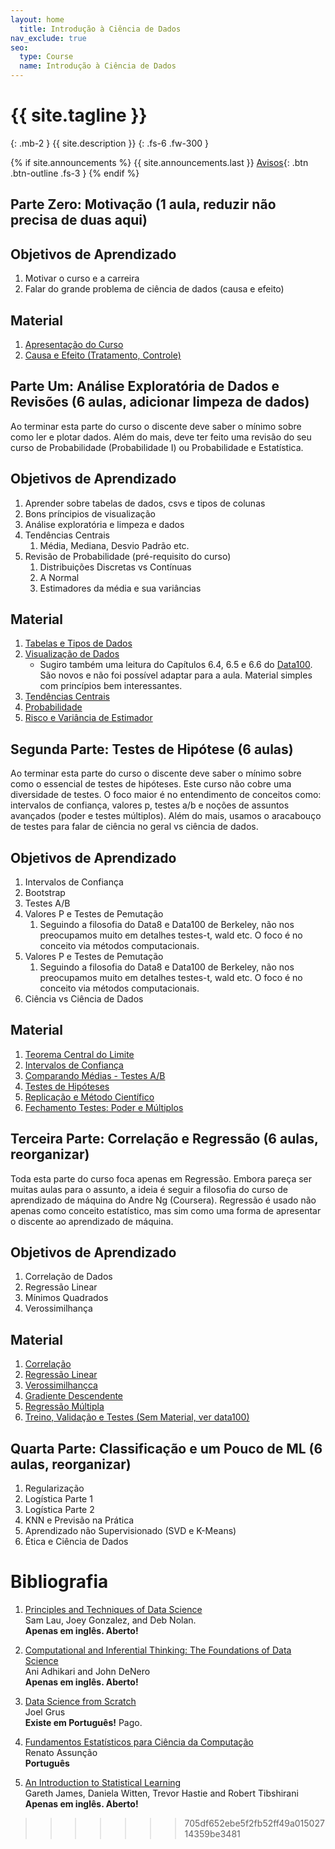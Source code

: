 ```yaml
---
layout: home
  title: Introdução à Ciência de Dados
nav_exclude: true
seo:
  type: Course
  name: Introdução à Ciência de Dados
---
```


# {{ site.tagline }}
{: .mb-2 }
{{ site.description }}
{: .fs-6 .fw-300 }

{% if site.announcements %}
{{ site.announcements.last }}
[Avisos](announcements.md){: .btn .btn-outline .fs-3 }
{% endif %}

## Parte Zero: Motivação (1 aula, reduzir não precisa de duas aqui)

## Objetivos de Aprendizado

1. Motivar o curso e a carreira
1. Falar do grande problema de ciência de dados (causa e efeito)

## Material

1. [Apresentação do Curso](https://github.com/icd-ufmg/material/blob/master/aulas/01-Apresentacao/Aula01-Apresentacao.ipynb)
1. [Causa e Efeito (Tratamento, Controle)](https://github.com/icd-ufmg/material/blob/master/aulas/02-Causa-e-Efeito/README.md)

## Parte Um: Análise Exploratória de Dados e Revisões (6 aulas, adicionar limpeza de dados)

Ao terminar esta parte do curso o discente deve saber o mínimo sobre como ler e plotar dados. Além do mais, deve ter feito
uma revisão do seu curso de Probabilidade (Probabilidade I) ou Probabilidade e Estatística.

## Objetivos de Aprendizado

1. Aprender sobre tabelas de dados, csvs e tipos de colunas
1. Bons príncipios de visualização
1. Análise exploratória e limpeza e dados
1. Tendências Centrais
    1. Média, Mediana, Desvio Padrão etc.
1. Revisão de Probabilidade (pré-requisito do curso)
    1. Distribuições Discretas vs Contínuas
    1. A Normal
    1. Estimadores da média e sua variâncias

## Material

1. [Tabelas e Tipos de Dados](https://github.com/icd-ufmg/material/blob/master/aulas/03-Tabelas-e-Tipos-de-Dados/Aula03-Tabelas.ipynb)
1. [Visualização de Dados](https://github.com/icd-ufmg/material/blob/master/aulas/04-EDA-e-Vis/Aula04-EDA-Vis.ipynb)
   * Sugiro também uma leitura do Capítulos 6.4, 6.5 e 6.6 do [Data100](https://www.textbook.ds100.org/). São novos e não foi possível adaptar para a aula. Material simples com princípios bem interessantes.
1. [Tendências Centrais](https://github.com/icd-ufmg/material/blob/master/aulas/05-Tendencias-Centrais/Aula05-Tendencias-Centrais.ipynb)
1. [Probabilidade](https://github.com/icd-ufmg/material/blob/master/aulas/06-Probabilidade/Aula06%20-%20Probabilidade.ipynb)
1. [Risco e Variância de Estimador](https://github.com/icd-ufmg/material/blob/master/aulas/07-Risco/Aula07%20-%20Risco.ipynb)

## Segunda Parte: Testes de Hipótese (6 aulas)

Ao terminar esta parte do curso o discente deve saber o mínimo sobre como o essencial de testes de hipóteses. Este curso
não cobre uma diversidade de testes. O foco maior é no entendimento de conceitos como: intervalos de confiança, valores p,
testes a/b e noções de assuntos avançados (poder e testes múltiplos). Além do mais, usamos o aracabouço de testes para
falar de ciência no geral vs ciência de dados.

## Objetivos de Aprendizado

1. Intervalos de Confiança
1. Bootstrap
1. Testes A/B
1. Valores P e Testes de Pemutação
    1. Seguindo a filosofia do Data8 e Data100 de Berkeley, não nos preocupamos muito em detalhes testes-t, wald etc.
       O foco é no conceito via métodos computacionais.
1. Valores P e Testes de Pemutação
    1. Seguindo a filosofia do Data8 e Data100 de Berkeley, não nos preocupamos muito em detalhes testes-t, wald etc.
       O foco é no conceito via métodos computacionais.
1. Ciência vs Ciência de Dados

## Material

1. [Teorema Central do Limite](TODO)
1. [Intervalos de Confiança](https://github.com/icd-ufmg/material/blob/master/aulas/09-ICs/09%20-%20Bootstrap.ipynb)
1. [Comparando Médias - Testes A/B](https://github.com/icd-ufmg/material/blob/master/aulas/10-AB/10%20-%20AB.ipynb)
1. [Testes de Hipóteses](https://github.com/icd-ufmg/material/blob/master/aulas/11-Hipoteses/11%20-%20Hipoteses.ipynb)
1. [Replicação e Método Científico](https://github.com/icd-ufmg/material/blob/master/aulas/13-CausalidadeRCT/13%20-%20Causalidade.ipynb)
1. [Fechamento Testes: Poder e Múltiplos](https://github.com/icd-ufmg/material/blob/master/aulas/12-Poder/12%20-%20Poder.ipynb)

## Terceira Parte: Correlação e Regressão (6 aulas, reorganizar)

Toda esta parte do curso foca apenas em Regressão. Embora pareça ser muitas aulas para o assunto, a ideia é seguir a filosofia do
curso de aprendizado de máquina do Andre Ng (Coursera). Regressão é usado não apenas como conceito estatístico, mas sim como uma forma
de apresentar o discente ao aprendizado de máquina.

## Objetivos de Aprendizado

1. Correlação de Dados
1. Regressão Linear
1. Mínimos Quadrados
1. Verossimilhança

## Material

1. [Correlação](https://github.com/icd-ufmg/material/blob/master/aulas/15-Correlacao/15%20-%20Correlacao.ipynb)
1. [Regressão Linear](https://github.com/icd-ufmg/material/blob/master/aulas/16-RegressaoLinear/16%20-%20Regressao%20Linear.ipynb)
1. [Verossimilhançca](https://github.com/icd-ufmg/material/blob/master/aulas/17-Verossimilhanca/17%20-%20Verossimilhanca.ipynb)
1. [Gradiente Descendente](https://github.com/icd-ufmg/material/blob/master/aulas/18-GradienteDescendente/18%20-%20Gradiente.ipynb)
1. [Regressão Múltipla](https://github.com/icd-ufmg/material/blob/master/aulas/19-Multipla/19%20-%20Multipla.ipynb)
1. [Treino, Validação e Testes (Sem Material, ver data100)](https://www.textbook.ds100.org/ch/15/bias_intro.html)

## Quarta Parte: Classificação e um Pouco de ML (6 aulas, reorganizar)

1. Regularização
1. Logística Parte 1
1. Logística Parte 2
1. KNN e Previsão na Prática
1. Aprendizado não Supervisionado (SVD e K-Means)
1. Ética e Ciência de Dados

# Bibliografia


  1. [Principles and Techniques of Data Science](https://www.textbook.ds100.org/) <br>
      Sam Lau, Joey Gonzalez, and Deb Nolan. <br>
     **Apenas em inglês. Aberto!**

  1. [Computational and Inferential Thinking: The Foundations of Data Science](http://www.inferentialthinking.com/) <br>
     Ani Adhikari and John DeNero <br>
     **Apenas em inglês. Aberto!**

  1. [Data Science from Scratch](http://shop.oreilly.com/product/0636920033400.do) <br>
     Joel Grus  <br>
     **Existe em Português!** Pago.

  1. [Fundamentos Estatísticos para Ciência da Computação](http://homepages.dcc.ufmg.br/~assuncao/EstatCC/FECD.pdf) <br>
     Renato Assunção <br>
     **Português**

  1. [An Introduction to Statistical Learning](www-bcf.usc.edu/~gareth/ISL/) <br>
      Gareth James, Daniela Witten, Trevor Hastie and Robert Tibshirani <br>
     **Apenas em inglês. Aberto!**

[Slides]: https://drive.google.com/drive/folders/1ZIwHz7U8vKAgjvHwkL_R1hZlE_4dsmah?usp=sharing
[Informes]: #informes
[TPs]: #tps
[Bibliografia]: #bibliografia
[Material]: #material
[Exemplos]: ./aulas/
[Listas]: https://drive.google.com/open?id=11j-wgQ-MLn8Hj1fkYuFfkm3uinUxt1lq
>>>>>>> 705df652ebe5f2fb52ff49a01502714359be3481
